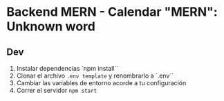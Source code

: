 # Backend MERN - Calendar   "MERN": Unknown word

## Dev

1. Instalar dependencias `npm install``
2. Clonar el archivo `.env template` y renombrarlo a `.env``
3. Cambiar las variables de entorno acorde a tu configuración
4. Correr el servidor `npm start`
